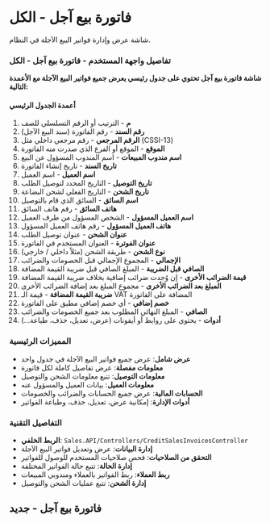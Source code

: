 # فاتورة بيع آجل - الكل
شاشة عرض وإدارة فواتير البيع الآجلة في النظام.

### تفاصيل واجهة المستخدم - فاتورة بيع آجل - الكل
**شاشة فاتورة بيع آجل تحتوي على جدول رئيسي يعرض جميع فواتير البيع الآجلة مع الأعمدة التالية:**

#### أعمدة الجدول الرئيسي
1. **م** - الترتيب أو الرقم التسلسلي للصف
2. **رقم السند** - رقم الفاتورة (سند البيع الآجل)
3. **الرقم المرجعي** - رقم مرجعي داخلي مثل (CSSI-13)
4. **الموقع** - الموقع أو الفرع الذي صدرت منه الفاتورة
5. **اسم مندوب المبيعات** - اسم المندوب المسؤول عن البيع
6. **تاريخ السند** - تاريخ إنشاء الفاتورة
7. **اسم العميل** - اسم العميل
8. **تاريخ التوصيل** - التاريخ المحدد لتوصيل الطلب
9. **تاريخ الشحن** - التاريخ الفعلي لشحن البضاعة
10. **اسم السائق** - السائق الذي قام بالتوصيل
11. **هاتف السائق** - رقم هاتف السائق
12. **اسم العميل المسؤول** - الشخص المسؤول من طرف العميل
13. **هاتف العميل المسؤول** - رقم هاتف العميل المسؤول
14. **عنوان الشحن** - عنوان توصيل الطلب
15. **عنوان الفوترة** - العنوان المستخدم في الفاتورة
16. **نوع الشحن** - طريقة الشحن (مثلاً داخلي / خارجي)
17. **الإجمالي** - المجموع الإجمالي قبل الخصومات والضرائب
18. **الصافي قبل الضريبة** - المبلغ الصافي قبل ضريبة القيمة المضافة
19. **قيمة الضرائب الأخرى** - إن وُجدت ضرائب إضافية بخلاف ضريبة القيمة المضافة
20. **المبلغ بعد الضرائب الأخرى** - مجموع المبلغ بعد إضافة الضرائب الأخرى
21. **ضريبة القيمة المضافة** - قيمة الـ VAT المضافة على الفاتورة
22. **خصم إضافي** - أي خصم إضافي مطبق على الفاتورة
23. **الصافي** - المبلغ النهائي المطلوب بعد جميع الخصومات والضرائب
24. **أدوات** - يحتوي على روابط أو أيقونات (عرض، تعديل، حذف، طباعة...)

### المميزات الرئيسية
- **عرض شامل**: عرض جميع فواتير البيع الآجلة في جدول واحد
- **معلومات مفصلة**: عرض تفاصيل كاملة لكل فاتورة
- **معلومات التوصيل**: تتبع معلومات الشحن والتوصيل
- **معلومات العميل**: بيانات العميل والمسؤول عنه
- **الحسابات المالية**: عرض جميع الحسابات والضرائب والخصومات
- **أدوات الإدارة**: إمكانية عرض، تعديل، حذف، وطباعة الفواتير

### التفاصيل التقنية
- **الربط الخلفي**: `Sales.API/Controllers/CreditSalesInvoicesController`
- **إدارة البيانات**: عرض وتعديل فواتير البيع الآجلة
- **التحقق من الصلاحيات**: فحص صلاحيات المستخدم للوصول للفواتير
- **إدارة الحالة**: تتبع حالة الفواتير المختلفة
- **ربط العملاء**: ربط الفواتير بالعملاء ومندوبي المبيعات
- **إدارة الشحن**: تتبع عمليات الشحن والتوصيل

## فاتورة بيع آجل - جديد
